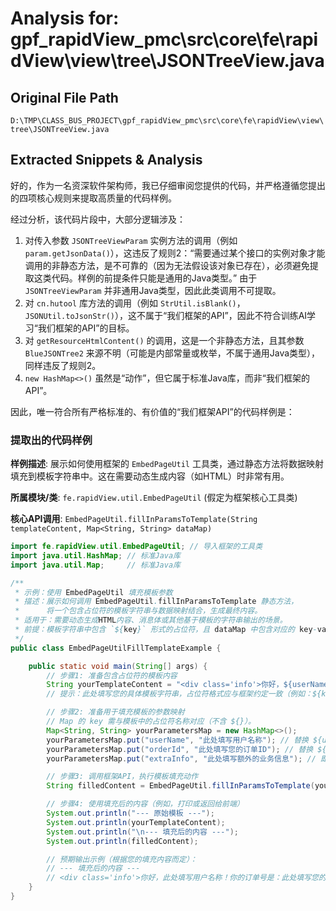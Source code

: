# Analysis for: gpf_rapidView_pmc\src\core\fe\rapidView\view\tree\JSONTreeView.java

## Original File Path
`D:\TMP\CLASS_BUS_PROJECT\gpf_rapidView_pmc\src\core\fe\rapidView\view\tree\JSONTreeView.java`

## Extracted Snippets & Analysis
好的，作为一名资深软件架构师，我已仔细审阅您提供的代码，并严格遵循您提出的四项核心规则来提取高质量的代码样例。

经过分析，该代码片段中，大部分逻辑涉及：
1.  对传入参数 `JSONTreeViewParam` 实例方法的调用（例如 `param.getJsonData()`），这违反了规则2：“需要通过某个接口的实例对象才能调用的非静态方法，是不可靠的（因为无法假设该对象已存在），必须避免提取这类代码。样例的前提条件只能是通用的Java类型。” 由于 `JSONTreeViewParam` 并非通用Java类型，因此此类调用不可提取。
2.  对 `cn.hutool` 库方法的调用（例如 `StrUtil.isBlank()`，`JSONUtil.toJsonStr()`），这不属于“我们框架的API”，因此不符合训练AI学习“我们框架的API”的目标。
3.  对 `getResourceHtmlContent()` 的调用，这是一个非静态方法，且其参数 `BlueJSONTree2` 来源不明（可能是内部常量或枚举，不属于通用Java类型），同样违反了规则2。
4.  `new HashMap<>()` 虽然是“动作”，但它属于标准Java库，而非“我们框架的API”。

因此，唯一符合所有严格标准的、有价值的“我们框架API”的代码样例是：

### 提取出的代码样例

**样例描述**: 展示如何使用框架的 `EmbedPageUtil` 工具类，通过静态方法将数据映射填充到模板字符串中。这在需要动态生成内容（如HTML）时非常有用。

**所属模块/类**: `fe.rapidView.util.EmbedPageUtil` (假定为框架核心工具类)

**核心API调用**: `EmbedPageUtil.fillInParamsToTemplate(String templateContent, Map<String, String> dataMap)`

```java
import fe.rapidView.util.EmbedPageUtil; // 导入框架的工具类
import java.util.HashMap; // 标准Java库
import java.util.Map;     // 标准Java库

/**
 * 示例：使用 EmbedPageUtil 填充模板参数
 * 描述：展示如何调用 EmbedPageUtil.fillInParamsToTemplate 静态方法，
 *      将一个包含占位符的模板字符串与数据映射结合，生成最终内容。
 * 适用于：需要动态生成HTML内容、消息体或其他基于模板的字符串输出的场景。
 * 前提：模板字符串中包含 `${key}` 形式的占位符，且 dataMap 中包含对应的 key-value 对。
 */
public class EmbedPageUtilFillTemplateExample {

    public static void main(String[] args) {
        // 步骤1: 准备包含占位符的模板内容
        String yourTemplateContent = "<div class='info'>你好，${userName}！你的订单号是：${orderId}。</div>";
        // 提示：此处填写您的具体模板字符串，占位符格式应与框架约定一致（例如：${key}）

        // 步骤2: 准备用于填充模板的参数映射
        // Map 的 key 需与模板中的占位符名称对应（不含 ${}）。
        Map<String, String> yourParametersMap = new HashMap<>();
        yourParametersMap.put("userName", "此处填写用户名称"); // 替换 ${userName}
        yourParametersMap.put("orderId", "此处填写您的订单ID"); // 替换 ${orderId}
        yourParametersMap.put("extraInfo", "此处填写额外的业务信息"); // 即使模板中没有，也可以添加，不会报错

        // 步骤3: 调用框架API，执行模板填充动作
        String filledContent = EmbedPageUtil.fillInParamsToTemplate(yourTemplateContent, yourParametersMap);

        // 步骤4: 使用填充后的内容（例如，打印或返回给前端）
        System.out.println("--- 原始模板 ---");
        System.out.println(yourTemplateContent);
        System.out.println("\n--- 填充后的内容 ---");
        System.out.println(filledContent);

        // 预期输出示例（根据您的填充内容而定）：
        // --- 填充后的内容 ---
        // <div class='info'>你好，此处填写用户名称！你的订单号是：此处填写您的订单ID。</div>
    }
}
```